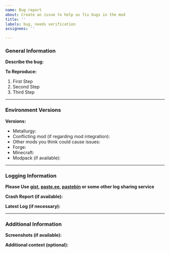 ```yaml
---
name: Bug report 
about: Create an issue to help us fix bugs in the mod
title: ''
labels: bug, needs verification 
assignees: ''

---
```


### General Information

**Describe the bug:**
<!-- A clear and concise description of what the bug is. -->

**To Reproduce:**
<!-- Chronological Steps to reproduce the bug in an ordered list -->

1. First Step
2. Second Step
3. Third Step

***

### Environment Versions

<!-- Please write specific versions and avoid saying "the latest" -->

**Versions:**

- Metallurgy:
- Conflicting mod (if regarding mod integration):
- Other mods you think could cause issues:
- Forge:
- Minecraft:
- Modpack (if available):

***

### Logging Information

**Please Use [gist](https://gist.github.com), [paste.ee](https://paste.ee), [pastebin](https://pastebin.com) or some
other log sharing service**

**Crash Report (if available):**
<!-- Located in minecraft's "crash reports" directory -->

**Latest Log (if necessary):**
<!-- Located in minecraft's "logs"  -->

***

### Additional Information

**Screenshots (if available):**
<!-- If applicable, add screenshots to help explain your problem. -->

**Additional context (optional):**
<!-- Add any other context about the problem here. -->

<!-- Feel Free to delete these comments once you've filled in the template -->
